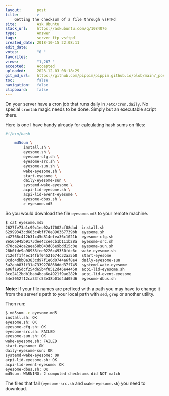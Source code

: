 ```yaml
---
layout:       post
title:        >
    Getting the checksum of a file through vsFTPd
site:         Ask Ubuntu
stack_url:    https://askubuntu.com/q/1084076
type:         Answer
tags:         server ftp vsftpd
created_date: 2018-10-15 22:08:11
edit_date:    
votes:        "0 "
favorites:    
views:        "1,267 "
accepted:     Accepted
uploaded:     2023-12-03 08:18:29
git_md_url:   https://github.com/pippim/pippim.github.io/blob/main/_posts/2018/2018-10-15-Getting-the-checksum-of-a-file-through-vsFTPd.md
toc:          false
navigation:   false
clipboard:    false
---
```


On your server have a cron job that runs daily in `/etc/cron.daily`. No special `crontab` magic needs to be done. Simply but an executable script there.



Here is one I have handy already for calculating hash sums on files:

``` bash
#!/bin/bash

    md5sum \
        install.sh \
        eyesome.sh \
        eyesome-cfg.sh \
        eyesome-src.sh \
        eyesome-sun.sh \
        wake-eyesome.sh \
        start-eyesome \
        daily-eyesome-sun \
        systemd-wake-eyesome \
        acpi-lid-eyesome.sh \
        acpi-lid-event-eyesome \
        eyesome-dbus.sh \
        > eyesome.md5
```

So you would download the file `eyesome.md5` to your remote machine.

``` bash
$ cat eyesome.md5
2627fe73a1c99c1ec02a17002cf88dad  install.sh
62999343cd603c4bff70e890367739bb  eyesome.sh
c42766c412b31c45d814efea36c1021b  eyesome-cfg.sh
8e56b945b9173dee4cceecb1b111b28a  eyesome-src.sh
d70ca24ca2aea58b043d86e9bdd15c0e  eyesome-sun.sh
28b0fde9a98933fee0226c49350fdc6c  wake-eyesome.sh
712eff1f4ec14fbf04521674c32aa5b8  start-eyesome
0cdc4dbb0a383cd97f1e6d0744a6f8e4  daily-eyesome-sun
5a2abb831f31a7339270868ddd37f745  systemd-wake-eyesome
e06f195dcf254d65b4f8512d46e44458  acpi-lid-eyesome.sh
8ce2412bdb1bab4bca6e4921f9ae282b  acpi-lid-event-eyesome
54e3052f12ca33fc53e38b01d4dd05d6  eyesome-dbus.sh
```

**Note:** If your file names are prefixed with a path you may have to change it from the server's path to your local path with `sed`, `grep` or another utility.

Then run:

``` bash
$ md5sum -c eyesome.md5
install.sh: OK
eyesome.sh: OK
eyesome-cfg.sh: OK
eyesome-src.sh: FAILED
eyesome-sun.sh: OK
wake-eyesome.sh: FAILED
start-eyesome: OK
daily-eyesome-sun: OK
systemd-wake-eyesome: OK
acpi-lid-eyesome.sh: OK
acpi-lid-event-eyesome: OK
eyesome-dbus.sh: OK
md5sum: WARNING: 2 computed checksums did NOT match
```

The files that fail (`eyesome-src.sh` and `wake-eyesome.sh`) you need to download.

